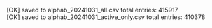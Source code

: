 [OK] saved to alphab_20241031_all.csv total entries: 415917  
[OK] saved to alphab_20241031_active_only.csv total entries: 410378  
